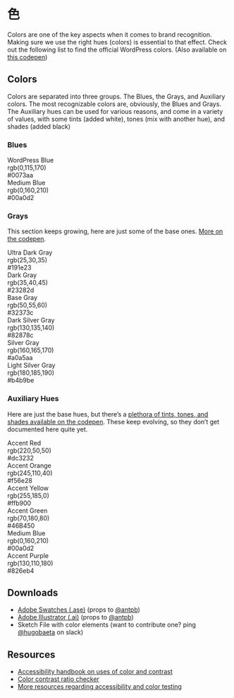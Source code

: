 <!-- # Colors -->
# 色

Colors are one of the key aspects when it comes to brand recognition. Making sure we use the right hues (colors) is essential to that effect. Check out the following list to find the official WordPress colors. (Also available on [this codepen](https://codepen.io/hugobaeta/full/RNOzoV/))

## Colors

Colors are separated into three groups. The Blues, the Grays, and Auxiliary colors. The most recognizable colors are, obviously, the Blues and Grays. The Auxiliary hues can be used for various reasons, and come in a variety of values, with some tints (added white), tones (mix with another hue), and shades (added black)

<!-- class 情報保持のため html タグを残します -->
<div class="colors-wrapper">
<section class="colors-blue color-group">
  
### Blues

<div class="wp-blue color value">
<div class="name">WordPress Blue</div>
<div class="rgb value-code">rgb(0,115,170)</div>
<div class="hex value-code">#0073aa</div>
</div>
<div class="medium-blue color value">
<div class="name">Medium Blue</div>
<div class="rgb value-code">rgb(0,160,210)</div>
<div class="hex value-code">#00a0d2</div>
</div>
</section>
<section class="colors-gray color-group">

### Grays

This section keeps growing, here are just some of the base ones. [More on the codepen](https://codepen.io/hugobaeta/full/RNOzoV/).

<div class="ultra-dark-gray color value">
<div class="name">Ultra Dark Gray</div>
<div class="rgb value-code">rgb(25,30,35)</div>
<div class="hex value-code">#191e23</div>
</div>
<div class="dark-gray color value">
<div class="name">Dark Gray</div>
<div class="rgb value-code">rgb(35,40,45)</div>
<div class="hex value-code">#23282d</div>
</div>
<div class="base-gray color value">
<div class="name">Base Gray</div>
<div class="rgb value-code">rgb(50,55,60)</div>
<div class="hex value-code">#32373c</div>
</div>
<div class="dark-silver-gray color value">
<div class="name">Dark Silver Gray</div>
<div class="rgb value-code">rgb(130,135,140)</div>
<div class="hex value-code">#82878c</div>
</div>
<div class="silver-gray color value">
<div class="name">Silver Gray</div>
<div class="rgb value-code">rgb(160,165,170)</div>
<div class="hex value-code">#a0a5aa</div>
</div>
<div class="light-silver-gray color value">
<div class="name">Light Silver Gray</div>
<div class="rgb value-code">rgb(180,185,190)</div>
<div class="hex value-code">#b4b9be</div>
</div>
</section>
<section class="colors-accent color-group">

### Auxiliary Hues

Here are just the base hues, but there’s a [plethora of tints, tones, and shades available on the codepen](https://codepen.io/hugobaeta/pen/RNOzoV). These keep evolving, so they don’t get documented here quite yet.

<div class="accent-red color">
<div class="value value-base">
<div class="name">Accent Red</div>
<div class="rgb value-code">rgb(220,50,50)</div>
<div class="hex value-code">#dc3232</div>
</div>
</div>
<div class="accent-orange color">
<div class="value value-base">
<div class="name">Accent Orange</div>
<div class="rgb value-code">rgb(245,110,40)</div>
<div class="hex value-code">#f56e28</div>
</div>
</div>
<div class="accent-yellow color">
<div class="value value-base">
<div class="name">Accent Yellow</div>
<div class="rgb value-code">rgb(255,185,0)</div>
<div class="hex value-code">#ffb900</div>
</div>
</div>
<div class="accent-green color">
<div class="value value-base">
<div class="name">Accent Green</div>
<div class="rgb value-code">rgb(70,180,80)</div>
<div class="hex value-code">#46B450</div>
</div>
</div>
<div class="accent-blue color">
<div class="value value-base">
<div class="name">Medium Blue</div>
<div class="rgb value-code">rgb(0,160,210)</div>
<div class="hex value-code">#00a0d2</div>
</div>
</div>
<div class="accent-purple color value-group">
<div class="value value-base">
<div class="name">Accent Purple</div>
<div class="rgb value-code">rgb(130,110,180)</div>
<div class="hex value-code">#826eb4</div>
</div>
</div>
</section>
</div>
<!-- / class 情報保持のため html タグを残します　ココまで -->

## Downloads

*   [Adobe Swatches (.ase)](https://cldup.com/41wt38Q-cI.ase) (props to [@antpb](https://profiles.wordpress.org/antpb/))
*   [Adobe Illustrator (.ai)](https://cldup.com/DG7vCr8ERF.ai) (props to [@antpb](https://profiles.wordpress.org/antpb/))
*   Sketch File with color elements (want to contribute one? ping [@hugobaeta](https://profiles.wordpress.org/hugobaeta/) on slack)

## Resources

*   [Accessibility handbook on uses of color and contrast](https://make.wordpress.org/accessibility/handbook/current-projects/use-of-color/)
*   [Color contrast ratio checker](http://webaim.org/resources/contrastchecker/)
*   [More resources regarding accessibility and color testing](http://webaim.org/resources/contrastchecker/)
